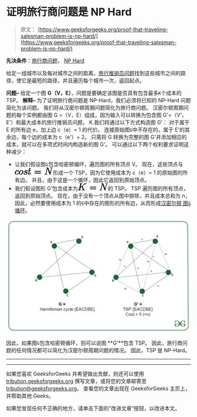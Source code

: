 # 证明旅行商问题是 NP Hard

> 原文： [https://www.geeksforgeeks.org/proof-that-traveling-salesman-problem-is-np-hard/](https://www.geeksforgeeks.org/proof-that-traveling-salesman-problem-is-np-hard/)

**先决条件**：[旅行商问题](https://www.geeksforgeeks.org/travelling-salesman-problem-set-1/)， [NP Hard](https://www.geeksforgeeks.org/difference-between-np-hard-and-np-complete-problem/)

给定一组城市以及每对城市之间的距离，[旅行推销员问题](https://www.geeksforgeeks.org/travelling-salesman-problem-set-1/)找到这些城市之间的路径，使它是最短的路径，并且遍历每个城市一次，返回起点。

**问题–** 给定一个图 **G（V，E）**，问题是要确定该图是否具有包含最多`K`个成本的 TSP。
**解释–**
为了证明旅行商问题是 NP-Hard，我们必须将已知的 NP-Hard 问题简化为该问题。 我们将从汉密尔顿周期问题简化为旅行商问题。
汉密尔顿周期问题的每个实例都由图 G =（V，E）组成，因为输入可以转换为包含图 G'=（V'，E'）和最大成本的旅行推销员问题， K.我们将通过以下方式构造图 G'：
对于属于 E 的所有边 e，加上边 c（e）= 1 的代价。 连接原始图`G`中不存在的，属于 E'的其余边，每个边的成本为 c（e'）= 2。
只需将 G 转换为完整的图 G'并添加相应的成本，就可以在多项式时间内构造新的图 G'。 可以通过以下两个权利要求证明这种减少：

*   让我们假设图`G`包含哈密顿循环，遍历图的所有顶点 V。 现在，这些顶点与![cost = N](img/09734fc299eb3822a566a05457bdb22d.png "Rendered by QuickLaTeX.com")形成一个 TSP，因为它使用成本为 c（e）= 1 的原始图的所有边。 并且，由于这是一个循环，因此它返回到原始顶点。
*   我们假设图形 G’包含成本为![K = N](img/aa04ec8580a82f5d6a6aba255beae14d.png "Rendered by QuickLaTeX.com")的 TSP。 TSP 遍历图的所有顶点，返回到原始顶点。 现在，由于没有一个顶点从图中排除，并且成本总和为 n，因此，必然要使用成本为 1 的`E`中存在的图形的所有边，从而形成[汉密尔顿 图`G`循环](https://www.geeksforgeeks.org/hamiltonian-cycle-backtracking-6/)。

![](img/193acfe4410481310df5bf4672444aa7.png)

因此，如果图`G`包含哈密顿循环，则可以说图 **G'**包含 TSP。 因此，旅行商问题的任何情况都可以简化为汉密尔顿周期问题的情况。 因此，TSP 是 NP-Hard。



* * *

* * *

如果您喜欢 GeeksforGeeks 并希望做出贡献，则还可以使用 [tribution.geeksforgeeks.org](https://contribute.geeksforgeeks.org/) 撰写文章，或将您的文章邮寄至 tribution@geeksforgeeks.org。 查看您的文章出现在 GeeksforGeeks 主页上，并帮助其他 Geeks。

如果您发现任何不正确的地方，请单击下面的“改进文章”按钮，以改进本文。